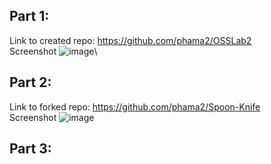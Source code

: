 ## Part 1:
Link to created repo: https://github.com/phama2/OSSLab2 \
Screenshot ![image](https://user-images.githubusercontent.com/70230763/150570432-863465cf-43b6-4d71-9c37-6a5314bb64a8.png)\

## Part 2:
Link to forked repo: https://github.com/phama2/Spoon-Knife \
Screenshot ![image](https://user-images.githubusercontent.com/70230763/150574380-8a0cf06c-d444-4f6e-afc4-b0c1921cca48.png)

## Part 3:
